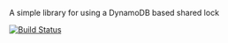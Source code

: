 A simple library for using a DynamoDB based shared lock

[![Build Status](https://travis-ci.org/joeabrams026/dynamo-lock.svg?branch=master)](https://travis-ci.org/joeabrams026/dynamo-lock)